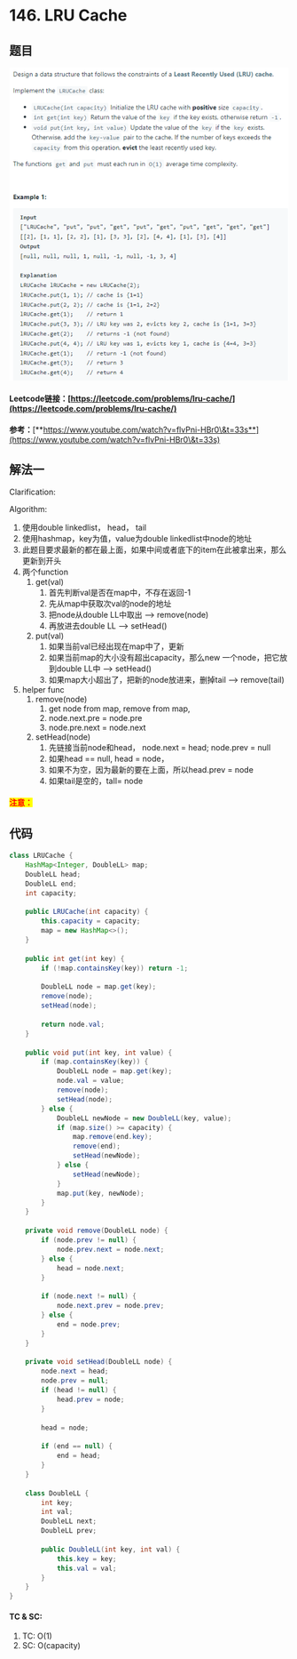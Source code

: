 # 146. LRU Cache

## 题目

![](<../../.gitbook/assets/image (77) (1).png>)

#### Leetcode链接：[https://leetcode.com/problems/lru-cache/](https://leetcode.com/problems/lru-cache/)

**参考：**[**https://www.youtube.com/watch?v=flvPni-HBr0\&t=33s**](https://www.youtube.com/watch?v=flvPni-HBr0\&t=33s)

## 解法一

Clarification:&#x20;

Algorithm:&#x20;

1. 使用double linkedlist， head， tail
2. 使用hashmap，key为值，value为double linkedlist中node的地址
3. 此题目要求最新的都在最上面，如果中间或者底下的item在此被拿出来，那么更新到开头
4. 两个function
   1. get(val)
      1. 首先判断val是否在map中，不存在返回-1
      2. 先从map中获取次val的node的地址
      3. 把node从double LL中取出 --> remove(node)
      4. 再放进去double LL --> setHead()
   2. put(val)
      1. 如果当前val已经出现在map中了，更新
      2. 如果当前map的大小没有超出capacity，那么new 一个node，把它放到double LL中 --> setHead()
      3. 如果map大小超出了，把新的node放进来，删掉tail --> remove(tail)
5. helper func
   1. remove(node)&#x20;
      1. get node from map, remove from map,&#x20;
      2. node.next.pre = node.pre
      3. node.pre.next = node.next
   2. setHead(node)
      1. 先链接当前node和head， node.next = head; node.prev = null
      2. 如果head == null, head = node，
      3. 如果不为空，因为最新的要在上面，所以head.prev = node
      4. 如果tail是空的，taIl= node

#### <mark style="color:red;">注意：</mark>

## 代码

```java
class LRUCache {
    HashMap<Integer, DoubleLL> map;
    DoubleLL head;
    DoubleLL end;
    int capacity;
    
    public LRUCache(int capacity) {
        this.capacity = capacity;
        map = new HashMap<>();
    }
    
    public int get(int key) {
        if (!map.containsKey(key)) return -1;
        
        DoubleLL node = map.get(key);
        remove(node);
        setHead(node);
        
        return node.val;
    }
    
    public void put(int key, int value) {
        if (map.containsKey(key)) {
            DoubleLL node = map.get(key);
            node.val = value;
            remove(node);
            setHead(node);
        } else {
            DoubleLL newNode = new DoubleLL(key, value);
            if (map.size() >= capacity) {
                map.remove(end.key);
                remove(end);
                setHead(newNode);
            } else {
                setHead(newNode);
            }
            map.put(key, newNode);
        }
    }
    
    private void remove(DoubleLL node) {
        if (node.prev != null) {
            node.prev.next = node.next;
        } else {
            head = node.next;
        }
        
        if (node.next != null) {
            node.next.prev = node.prev;
        } else {
            end = node.prev;
        }
    }
    
    private void setHead(DoubleLL node) {
        node.next = head;
        node.prev = null;
        if (head != null) {
            head.prev = node;
        }
        
        head = node;
        
        if (end == null) {
            end = head;
        }
    }
    
    class DoubleLL {
        int key;
        int val;
        DoubleLL next;
        DoubleLL prev;
        
        public DoubleLL(int key, int val) {
            this.key = key;
            this.val = val;
        }
    }
}
```

#### TC & SC:&#x20;

1. TC: O(1)
2. SC: O(capacity)
